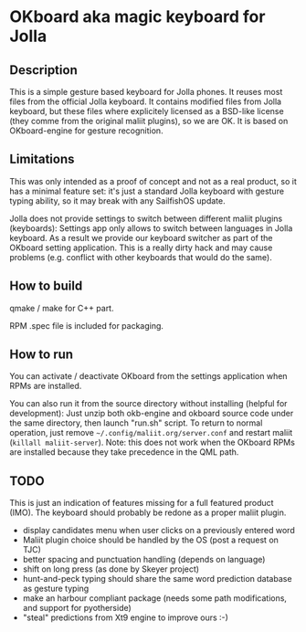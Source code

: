 OKboard aka magic keyboard for Jolla
====================================

Description
-----------
This is a simple gesture based keyboard for Jolla phones.
It reuses most files from the official Jolla keyboard.
It contains modified files from Jolla keyboard, but these files where explicitely licensed as a BSD-like license (they comme from the original maliit plugins), so we are OK.
It is based on OKboard-engine for gesture recognition.

Limitations
-----------
This was only intended as a proof of concept and not as a real product, so it has a minimal feature set: it's just a standard Jolla keyboard with gesture typing ability, so it may break with any SailfishOS update.

Jolla does not provide settings to switch between different maliit plugins (keyboards): Settings app only allows to switch between languages in Jolla keyboard.
As a result we provide our keyboard switcher as part of the OKboard setting application.
This is a really dirty hack and may cause problems (e.g. conflict with other keyboards that would do the same).

How to build
------------
qmake / make for C++ part.

RPM .spec file is included for packaging.

How to run
----------
You can activate / deactivate OKboard from the settings application when RPMs are installed.

You can also run it from the source directory without installing (helpful for development):
Just unzip both okb-engine and okboard source code under the same directory, then launch "run.sh" script.
To return to normal operation, just remove `~/.config/maliit.org/server.conf` and restart maliit (`killall maliit-server`).
Note: this does not work when the OKboard RPMs are installed because they take precedence in the QML path.

TODO
----
This is just an indication of features missing for a full featured product (IMO). The keyboard should probably be redone as a proper maliit plugin.

* display candidates menu when user clicks on a previously entered word
* Maliit plugin choice should be handled by the OS (post a request on TJC)
* better spacing and punctuation handling (depends on language)
* shift on long press (as done by Skeyer project)
* hunt-and-peck typing should share the same word prediction database as gesture typing
* make an harbour compliant package (needs some path modifications, and support for pyotherside)
* "steal" predictions from Xt9 engine to improve ours :-)
